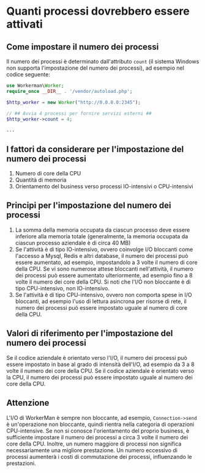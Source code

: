 # Quanti processi dovrebbero essere attivati

## Come impostare il numero dei processi
Il numero dei processi è determinato dall'attributo ```count``` (il sistema Windows non supporta l'impostazione del numero dei processi), ad esempio nel codice seguente:
```php
use Workerman\Worker;
require_once __DIR__ . '/vendor/autoload.php';

$http_worker = new Worker("http://0.0.0.0:2345");

// ## Avvia 4 processi per fornire servizi esterni ##
$http_worker->count = 4;

...
```

## I fattori da considerare per l'impostazione del numero dei processi
1. Numero di core della CPU
2. Quantità di memoria
3. Orientamento del business verso processi IO-intensivi o CPU-intensivi

## Principi per l'impostazione del numero dei processi
1. La somma della memoria occupata da ciascun processo deve essere inferiore alla memoria totale (generalmente, la memoria occupata da ciascun processo aziendale è di circa 40 MB)
2. Se l'attività è di tipo IO-intensivo, ovvero coinvolge I/O bloccanti come l'accesso a Mysql, Redis e altri database, il numero dei processi può essere aumentato, ad esempio, impostandolo a 3 volte il numero di core della CPU. Se vi sono numerose attese bloccanti nell'attività, il numero dei processi può essere aumentato ulteriormente, ad esempio fino a 8 volte il numero dei core della CPU. Si noti che l'I/O non bloccante è di tipo CPU-intensivo, non IO-intensivo.
3. Se l'attività è di tipo CPU-intensivo, ovvero non comporta spese in I/O bloccanti, ad esempio l'uso di lettura asincrona per risorse di rete, il numero dei processi può essere impostato uguale al numero di core della CPU.

## Valori di riferimento per l'impostazione del numero dei processi
Se il codice aziendale è orientato verso l'I/O, il numero dei processi può essere impostato in base al grado di intensità dell'I/O, ad esempio da 3 a 8 volte il numero dei core della CPU.
Se il codice aziendale è orientato verso la CPU, il numero dei processi può essere impostato uguale al numero dei core della CPU.

## Attenzione
L'I/O di WorkerMan è sempre non bloccante, ad esempio, ```Connection->send``` è un'operazione non bloccante, quindi rientra nella categoria di operazioni CPU-intensive. Se non si conosce l'orientamento del proprio business, è sufficiente impostare il numero dei processi a circa 3 volte il numero dei core della CPU.
Inoltre, un numero maggiore di processi non significa necessariamente una migliore prestazione. Un numero eccessivo di processi aumenterà i costi di commutazione dei processi, influenzando le prestazioni.
